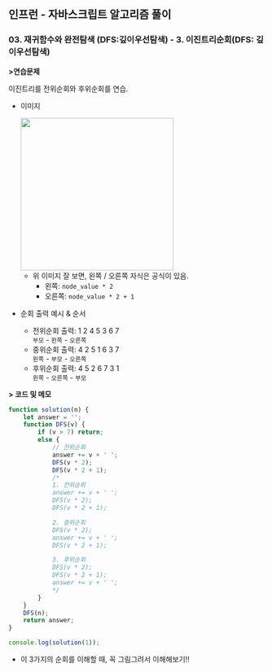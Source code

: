 ## 인프런 - 자바스크립트 알고리즘 풀이

### **03.** 재귀함수와 완전탐색 (DFS:깊이우선탐색) - 3. 이진트리순회(DFS: 깊이우선탐색)

**>연습문제**

이진트리를 전위순회와 후위순회를 연습.

-   이미지

      <img src="https://user-images.githubusercontent.com/33610315/124238852-086c8e80-db54-11eb-99b7-75c96d00c91a.png" width=300/>

    -   위 이미지 잘 보면, 왼쪽 / 오른쪽 자식은 공식이 있음.
        -   왼쪽: `node_value * 2`
        -   오른쪽: `node_value * 2 + 1`

-   순회 출력 예시 & 순서
    -   전위순회 출력: 1 2 4 5 3 6 7  
        `부모` - `왼쪽` - `오른쪽`
    -   중위순회 출력: 4 2 5 1 6 3 7  
        `왼쪽` - `부모` - `오른쪽`
    -   후위순회 출력: 4 5 2 6 7 3 1  
        `왼쪽` - `오른쪽` - `부모`

**> 코드 및 메모**

```js
function solution(n) {
    let answer = '';
    function DFS(v) {
        if (v > 7) return;
        else {
            // 전위순회
            answer += v + ' ';
            DFS(v * 2);
            DFS(v * 2 + 1);
            /*
            1. 전위순회
            answer += v + ' ';
            DFS(v * 2);
            DFS(v * 2 + 1);

            2. 중위순회
            DFS(v * 2);
            answer += v + ' ';
            DFS(v * 2 + 1);

            3. 후위순회
            DFS(v * 2);
            DFS(v * 2 + 1);
            answer += v + ' ';
            */
        }
    }
    DFS(n);
    return answer;
}

console.log(solution(1));
```

-   이 3가지의 순회를 이해할 때, 꼭 그림그려서 이해해보기!!
